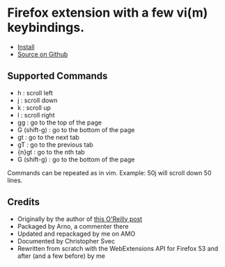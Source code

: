 # Firefox extension with a few vi(m) keybindings.

* [Install](https://addons.mozilla.org/en-US/firefox/addon/vimkeybindings/)
* [Source on Github](https://github.com/autonome/vimkeybindings)

## Supported Commands

* h : scroll left
* j : scroll down
* k : scroll up
* l : scroll right
* gg : go to the top of the page
* G (shift-g) : go to the bottom of the page
* gt : go to the next tab
* gT : go to the previous tab
* {n}gt : go to the nth tab
* G (shift-g) : go to the bottom of the page

Commands can be repeated as in vim. Example: 50j will scroll down 50 lines.

## Credits

* Originally by the author of [this O'Reilly post](http://www.oreillynet.com/linux/blog/2006/04/firefox_with_vim_keybindings.html)
* Packaged by Arno, a commenter there
* Updated and repackaged by me on AMO
* Documented by Christopher Svec
* Rewritten from scratch with the WebExtensions API for Firefox 53 and after (and a few before) by me
